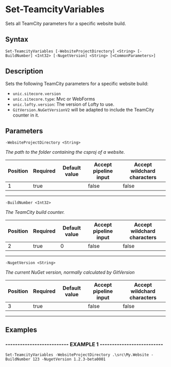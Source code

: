 

# Set-TeamcityVariables

Sets all TeamCity parameters for a specific website build.
## Syntax

    Set-TeamcityVariables [-WebsiteProjectDirectory] <String> [-BuildNumber] <Int32> [-NugetVersion] <String> [<CommonParameters>]


## Description

Sets the following TeamCity parameters for a specific website build:
* `unic.sitecore.version`
* `unic.sitecore.type`: Mvc or WebForms
* `unic.lofty.version`: The version of Lofty to use.
* `GitVersion.NuGetVersionV2` will be adapted to include the TeamCity counter in it.





## Parameters

    
    -WebsiteProjectDirectory <String>
_The path to the folder containing the csproj of a website._

| Position | Required | Default value | Accept pipeline input | Accept wildchard characters |
| -------- | -------- | ------------- | --------------------- | --------------------------- |
| 1 | true |  | false | false |


----

    
    
    -BuildNumber <Int32>
_The TeamCity build counter._

| Position | Required | Default value | Accept pipeline input | Accept wildchard characters |
| -------- | -------- | ------------- | --------------------- | --------------------------- |
| 2 | true | 0 | false | false |


----

    
    
    -NugetVersion <String>
_The current NuGet version, normally calculated by GitVersion_

| Position | Required | Default value | Accept pipeline input | Accept wildchard characters |
| -------- | -------- | ------------- | --------------------- | --------------------------- |
| 3 | true |  | false | false |


----

    

## Examples

### -------------------------- EXAMPLE 1 --------------------------
    Set-TeamcityVariables -WebsiteProjectDirectory .\src\My.Website -BuildNumber 123 -NugetVersion 1.2.3-beta0001































